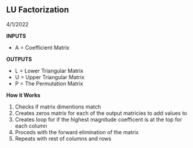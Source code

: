 ## LU Factorization
4/1/2022

**INPUTS**
* A = Coefficient Matrix

**OUTPUTS**
* L = Lower Triangular Matrix
* U = Upper Triangular Matrix
* P = The Permutation Matrix

**How it Works**
1. Checks if matrix dimentions match
2. Creates zeros matrix for each of the output matricies to add values to 
3. Creates loop for if the highest magnitude coefficent is at the top for each column 
4. Proceds with the forward elimination of the matrix
5. Repeats with rest of columns and rows
